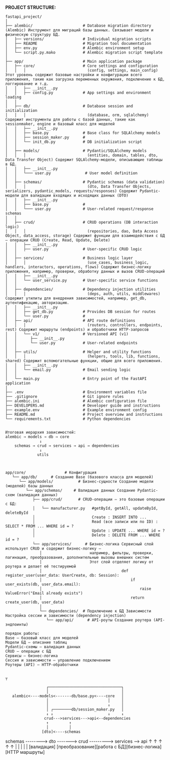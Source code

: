 **PROJECT STRUCTURE:**

    fastapi_project/
    │
    ├── alembic/                      # Database migration directory (Alembic) Инструмент для миграций базы данных. Связывает модели и физическую структуру БД.
    │   ├── versions/                 # Individual migration scripts
    │   ├── README                    # Migration tool documentation
    │   ├── env.py                    # Alembic environment setup
    │   └── script.py.mako            # Alembic migration script template
    │
    ├── app/                          # Main application package
    │   ├── core/                     # Core settings and configuration
    │   │   │                           (config, settings, main_config) Этот уровень содержит базовые настройки и конфигурации всего приложения, такие как загрузка переменных окружения, подключение к БД, логгирование и т.д.
    │   │   ├── __init__.py
    │   │   ├── config.py             # App settings and environment loading
    │   │
    │   ├── db/                       # Database session and initialization
    │   │   │                           (database, orm, sqlalchemy) Содержит инструменты для работы с базой данных, такие как sessionmaker, engine и базовый класс для моделей
    │   │   ├── __init__.py
    │   │   ├── base.py               # Base class for SQLAlchemy models
    │   │   ├── session_maker.py      # 
    │   │   └── init_db.py            # DB initialization script
    │   │
    │   ├── models/                   # Pydantic/SQLAlchemy models
    │   │   │                           (entities, domain, tables, dto, Data Transfer Object) Содержит SQLAlchemy-модели, описывающие таблицы в БД.
    │   │   ├── __init__.py
    │   │   └─── user.py               # User model definition
    │   │
    │   ├── schemas/                  # Pydantic schemas (data validation)
    │   │   │                           (dto, Data Transfer Objects, serializers, pydantic_models, requests/responses) Содержит Pydantic-модели для валидации входящих и исходящих данных (DTO)
    │   │   ├── __init__.py
    │   │   ├── base.py               #
    │   │   └─── user.py              # User-related request/response schemas
    │   │
    │   ├── crud/                     # CRUD operations (DB interaction logic)
    │   │   │                           (repositories, dao, Data Access Object, data_access, storage) Содержит функции для взаимодействия с БД — операции CRUD (Create, Read, Update, Delete)
    │   │   ├── __init__.py
    │   │   ├── user.py               # User-specific CRUD logic
    │   │
    │   ├── services/                 # Business logic layer
    │   │   │                           (use_cases, business_logic, handlers, interactors, operations, flows) Содержит бизнес-логику приложения, например, проверки, обработку данных и вызов CRUD-операций
    │   │   ├── __init__.py
    │   │   └── user_service.py       # User-specific service functions
    │   │ 
    │   ├── dependencies/             # Dependency injection utilities
    │   │   │                           (deps, auth, utils, middlewares) Содержит утилиты для внедрения зависимостей, например, get_db, аутентификацию, авторизацию.
    │   │   ├── __init__.py
    │   │   ├── get_db.py             # Provides DB session for routes
    │   │   └── user.py               #
    │   ├── api/                      # API route definitions
    │   │   │                           (routers, controllers, endpoints, rest) Содержит маршруты (endpoints) и обработчики HTTP-запросов
    │   │   └── v1/                   # Versioned API (v1)
    │   │      ├── __init__.py
    │   │      └── user.py            # User-related endpoints
    │   │
    │   ├── utils/                    # Helper and utility functions
    │   │   │                           (helpers, tools, lib, functions, shared) Содержит вспомогательные функции, общие для всего приложения.
    │   │   ├── __init__.py
    │   │   └── email.py              # Email sending logic
    │   │ 
    │   └── main.py                   # Entry point of the FastAPI application
    │
    ├── .env                          # Environment variables file
    ├── .gitignore                    # Git ignore rules
    ├── alembic.ini                   # Alembic configuration file
    ├── DEVELOPERS.md                 # Developer guide and instructions
    ├── example.env                   # Example environment config
    ├── README.md                     # Project overview and instructions
    └── requirements.txt              # Python dependencies


    Итоговая иерархия зависимостей:
    alembic → models → db → core  
                   ↓  
        schemas → crud → services → api → dependencies  
                   ↓  
                  utils



    app/core/                 # Конфигурация
       └── app/db/      # Создание Base (базового класса для моделей)
          └── app/models/           # Бизнес-сущности Создание модели (моделей) базы данных
             └── app/schemas/     # Валидация данных Создание Pydantic-схем (валидация данных)
                ├── app/crud/       # CRUD-операции — это базовые операции с БД:
                │   └── manufacturer.py   #getById, getAll, updateById, deleteById
                │                         Create : INSERT INTO ... 
                │                         Read (все записи или по ID) : SELECT * FROM ... WHERE id = ? 
                │                         Update : UPDATE ... WHERE id = ? 
                │                         Delete : DELETE FROM ... WHERE id = ? 
                └── app/services/      # Бизнес-логика Сервисный слой использует CRUD и содержит бизнес-логику — 
                   │                     например, фильтры, проверки, пагинация, преобразования, дополнительные вызовы внешних систем
                   │                     Этот слой отделяет логику от роутера и делает её тестируемой
                   │                                   def register_user(user_data: UserCreate, db: Session):
                   │                                       if user_exists(db, user_data.email):
                   │                                           raise ValueError("Email already exists")
                   │                                       return create_user(db, user_data)
                   │ 
                   └── dependencies/  # Подключение к БД Зависимости Настройка сессии и зависимости (dependency injection)
                      └── app/api/      # API-роуты Создание роутера (API-эндпоинты)

    порядок работы:
    Base — базовый класс для моделей
    Модели БД — описание таблиц
    Pydantic-схемы — валидация данных
    CRUD — операции с БД
    Сервисы — бизнес-логика
    Сессия и зависимости — управление подключением
    Роутеры (API) — HTTP-обработчики


    ┬

                      ┌────────────────────────────────┐
                      │                                │
       alembic<----models<-------db/base.py<----core   │
                      │                          │     │
                      │                          ↓     │
                      │ ┌────────db/session_maker.py   │
                      ↓ ↓                        ↓     ↓
                     crud--->services--->api<--dependencies
                      ↑         ↑
                      │         │
                    [dto]<----schemas






schemas --------> dto -------> crud ---------> services --> api
   ↑               ↑             ↑                ↑          ↑
   |               |             |                |          |
[валидация] [преобразование][работа с БД][бизнес-логика][HTTP маршруты]



